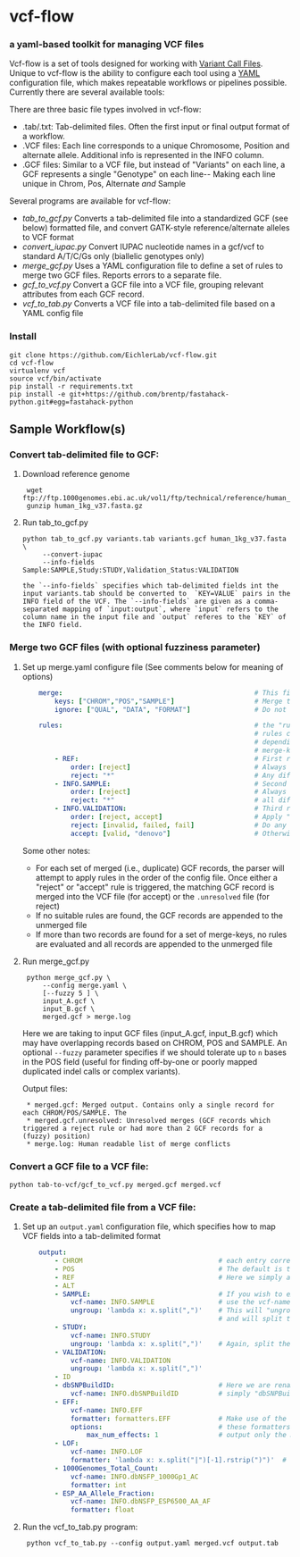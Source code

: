 vcf-flow
=======
### a yaml-based toolkit for managing VCF files


Vcf-flow is a set of tools designed for working with [Variant Call Files](http://www.1000genomes.org/wiki/Analysis/Variant%20Call%20Format/vcf-variant-call-format-version-41). Unique to vcf-flow is the ability to configure each tool using a [YAML](http://en.wikipedia.org/wiki/YAML) configuration file, which makes repeatable workflows or pipelines possible.  Currently there are several available tools:

There are three basic file types involved in vcf-flow:

 *  .tab/.txt: Tab-delimited files. Often the first input or final output format of a workflow.
 *  .VCF files: Each line corresponds to a unique Chromosome, Position and alternate allele. Additional info is represented in the INFO column.
 *  .GCF files: Similar to a VCF file, but instead of "Variants" on each line, a GCF represents a single "Genotype" on each line-- Making each line unique in Chrom, Pos, Alternate *and* Sample

Several programs are available for vcf-flow:

 *  *tab_to_gcf.py* Converts a tab-delimited file into a standardized GCF (see below) formatted file, and convert GATK-style reference/alternate alleles to VCF format
 *  *convert_iupac.py* Convert IUPAC nucleotide names in a gcf/vcf to standard A/T/C/Gs only (biallelic genotypes only)
 *  *merge_gcf.py* Uses a YAML configuration file to define a set of rules to merge two GCF files. Reports errors to a separate file.
 *  *gcf_to_vcf.py* Convert a GCF file into a VCF file, grouping relevant attributes from each GCF record.
 *  *vcf_to_tab.py* Converts a VCF file into a tab-delimited file based on a YAML config file

### Install

    git clone https://github.com/EichlerLab/vcf-flow.git
    cd vcf-flow
    virtualenv vcf
    source vcf/bin/activate
    pip install -r requirements.txt
    pip install -e git+https://github.com/brentp/fastahack-python.git#egg=fastahack-python


## Sample Workflow(s)
### Convert tab-delimited file to GCF:

1. Download reference genome

        wget ftp://ftp.1000genomes.ebi.ac.uk/vol1/ftp/technical/reference/human_g1k_v37.fasta*
        gunzip human_1kg_v37.fasta.gz

2.  Run tab_to_gcf.py

        python tab_to_gcf.py variants.tab variants.gcf human_1kg_v37.fasta \
             --convert-iupac
             --info-fields Sample:SAMPLE,Study:STUDY,Validation_Status:VALIDATION

        the `--info-fields` specifies which tab-delimited fields int the input variants.tab should be converted to  `KEY=VALUE` pairs in the INFO field of the VCF. The `--info-fields` are given as a comma-separated mapping of `input:output`, where `input` refers to the column name in the input file and `output` referes to the `KEY` of the INFO field.

### Merge two GCF files (with optional fuzziness parameter)

1. Set up merge.yaml configure file (See comments below for meaning of options)

    ```yaml
        merge:                                                # This first section describes which parts of the input GCFs to check for merge conflicts
            keys: ["CHROM","POS","SAMPLE"]                    # Merge the GCF on these fields (default)
            ignore: ["QUAL", "DATA", "FORMAT"]                # Do not consider these fields when merging

        rules:                                                # the "rules" section specifies which GCF record to put into final VCF file
                                                              # rules can specifiy a "reject" pattern and an "accept" pattern
                                                              # depending on the "order" of and the order of keywords, GCF records with matching
                                                              # merge-keys are either merged into a single VCF record or to placed into the .unresolved file
            - REF:                                            # First rule (Rules are given in order) operates on the REF field
                order: [reject]                               # Always reject...
                reject: "*"                                   # Any differences in the REF field
            - INFO.SAMPLE:                                    # Second rule operates on the SAMPLE key of the INFO field
                order: [reject]                               # Always reject...
                reject: "*"                                   # all differences.
            - INFO.VALIDATION:                                # Third rule (if REF and SAMPLE are not differing)
                order: [reject, accept]                       # Apply "reject" rules first, then "accept"
                reject: [invalid, failed, fail]               # Do any of these keywords match the value of the VALIDATION key? If so, reject merge
                accept: [valid, "denovo"]                     # Otherwise, does VALIDATION match any of these keys? If so, accept that GCF record
    ```

    Some other notes:
     * For each set of merged (i.e., duplicate) GCF records, the parser will attempt to apply rules in the order of the config file. Once either a "reject" or "accept" rule is triggered, the matching GCF record is merged into the VCF file (for accept) or the `.unresolved` file (for reject)
     * If no suitable rules are found, the GCF records are appended to the unmerged file
     * If more than two records are found for a set of merge-keys, no rules are evaluated and all records are appended to the unmerged file

2. Run merge_gcf.py

        python merge_gcf.py \
            --config merge.yaml \
            [--fuzzy 5 ] \
            input_A.gcf \
            input_B.gcf \
            merged.gcf > merge.log
    
    Here we are taking to input GCF files (input_A.gcf, input_B.gcf) which may have overlapping records based on CHROM, POS and SAMPLE. An optional `--fuzzy` parameter specifies if we should tolerate up to `n` bases in the POS field (useful for finding off-by-one or poorly mapped duplicated indel calls or complex variants). 

    Output files:

        * merged.gcf: Merged output. Contains only a single record for each CHROM/POS/SAMPLE. The 
        * merged.gcf.unresolved: Unresolved merges (GCF records which triggered a reject rule or had more than 2 GCF records for a (fuzzy) position)
        * merge.log: Human readable list of merge conflicts

### Convert a GCF file to a VCF file:

    python tab-to-vcf/gcf_to_vcf.py merged.gcf merged.vcf


### Create a tab-delimited file from a VCF file:

1. Set up an `output.yaml` configuration file, which specifies how to map VCF fields into a tab-delimited format

    ```yaml
        output:
            - CHROM                                  # each entry corresponds to the name of the OUTPUT column
            - POS                                    # The default is that VCF and OUTPUT column names are identical
            - REF                                    # Here we simply are copying the initial VCF fields into our output
            - ALT
            - SAMPLE:                                # If you wish to export a KEY=VALUE field from the INFO field, 
                vcf-name: INFO.SAMPLE                # use the vcf-name option and the "INFO.<KEY>" scheme
                ungroup: 'lambda x: x.split(",")'    # This will "ungroup" or "unravel" the VCF based on this key 
                                                     # and will split the comma-separated list of SAMPLES
            - STUDY:
                vcf-name: INFO.STUDY
                ungroup: 'lambda x: x.split(",")'    # Again, split the comma-separated list in INFO.STUDY into new output lines
            - VALIDATION:                   
                vcf-name: INFO.VALIDATION
                ungroup: 'lambda x: x.split(",")'
            - ID
            - dbSNPBuildID:                          # Here we are renaming the "dbSNPBuildID" key in the VCF INFO field to
                vcf-name: INFO.dbSNPBuildID          # simply "dbSNPBuildID" as an output column
            - EFF:
                vcf-name: INFO.EFF
                formatter: formatters.EFF            # Make use of the built-in formatter for SnpEff fields
                options:                             # these formatters are in the FormatterManager class
                    max_num_effects: 1               # output only the most deleterious effect
            - LOF:
                vcf-name: INFO.LOF
                formatter: 'lambda x: x.split("|")[-1].rstrip(")")'  # Use a custom formatter to process the LOF key in the INFO field
            - 1000Genomes_Total_Count:
                vcf-name: INFO.dbNSFP_1000Gp1_AC
                formatter: int
            - ESP_AA_Allele_Fraction:
                vcf-name: INFO.dbNSFP_ESP6500_AA_AF
                formatter: float
    ```

2. Run the vcf_to_tab.py program:
    
        python vcf_to_tab.py --config output.yaml merged.vcf output.tab
    
